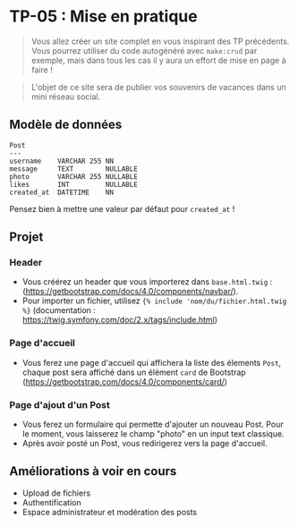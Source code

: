 # TP-05 : Mise en pratique

> Vous allez créer un site complet en vous inspirant des TP précédents.
> Vous pourrez utiliser du code autogénéré avec `make:crud` par exemple, mais dans tous les cas il y aura un effort de mise en page à faire !

> L'objet de ce site sera de publier vos souvenirs de vacances dans un mini réseau social.


## Modèle de données

```
Post
---
username    VARCHAR 255 NN
message     TEXT        NULLABLE
photo       VARCHAR 255 NULLABLE
likes       INT         NULLABLE
created_at  DATETIME    NN
```

Pensez bien à mettre une valeur par défaut pour `created_at` !

## Projet

### Header
- Vous créérez un header que vous importerez dans `base.html.twig` : (https://getbootstrap.com/docs/4.0/components/navbar/).
- Pour importer un fichier, utilisez `{% include 'nom/du/fichier.html.twig %}` (documentation : https://twig.symfony.com/doc/2.x/tags/include.html)
### Page d'accueil

- Vous ferez une page d'accueil qui affichera la liste des élements `Post`, chaque post sera affiché dans un élément `card` de Bootstrap (https://getbootstrap.com/docs/4.0/components/card/)

### Page d'ajout d'un Post

- Vous ferez un formulaire qui permette d'ajouter un nouveau Post. Pour le moment, vous laisserez le champ "photo" en un input text classique.
- Après avoir posté un Post, vous redirigerez vers la page d'accueil.

## Améliorations à voir en cours
- Upload de fichiers
- Authentification
- Espace administrateur et modération des posts